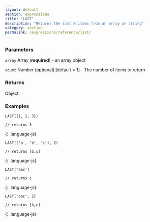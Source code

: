 ```yaml
---
layout: default
section: expressions
title: "LAST"
description: "Returns the last N items from an array or string"
category: section
permalink: /expressions/reference/last/
---
```


### Parameters

`array` Array (__required__) - an array object

`count` Number (optional)  [default = 1] - The number of items to return

### Returns

Object

### Examples

~~~
LAST([1, 2, 3])

// returns 3
~~~
{: .language-js}


~~~
LAST(['a', 'b', 'c'], 2)

// returns [b,c]
~~~
{: .language-js}


~~~
LAST('abc')

// returns c
~~~
{: .language-js}


~~~
LAST('abc', 2)

// returns [b,c]
~~~
{: .language-js}